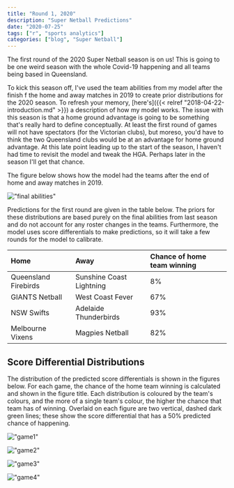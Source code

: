 ```yaml
---
title: "Round 1, 2020"
description: "Super Netball Predictions"
date: "2020-07-25"
tags: ["r", "sports analytics"]
categories: ["blog", "Super Netball"]
---
```


<!-- Time-stamp: <2019-04-27 13:42:06 (slane)> -->





The first round of the 2020 Super Netball season is on us! This is going to be one weird season with the whole Covid-19 happening and all teams being based in Queensland.

To kick this season off, I've used the team abilities from my model after the finish f the home and away matches in 2019 to create prior distributions for the 2020 season. To refresh your memory, [here's]({{< relref "2018-04-22-introduction.md" >}}) a description of how my model works. The issue with this season is that a home ground advantage is going to be something that's really hard to define conceptually. At least the first round of games will not have spectators (for the Victorian clubs), but moreso, you'd have to think the two Queensland clubs would be at an advantage for home ground advantage. At this late point leading up to the start of the season, I haven't had time to revisit the model and tweak the HGA. Perhaps later in the season I'll get that chance.

The figure below shows how the model had the teams after the end of home and away matches in 2019.

!["final abilities"](/sn-assets/2020/round1/final-abilities.png)

Predictions for the first round are given in the table below. The priors for these distributions are based purely on the final abilities from last season and do not account for any roster changes in the teams. Furthermore, the model uses score differentials to make predictions, so it will take a few rounds for the model to calibrate.


|Home                 |Away                     |Chance of home team winning |
|:--------------------|:------------------------|:---------------------------|
|Queensland Firebirds |Sunshine Coast Lightning |8%                          |
|GIANTS Netball       |West Coast Fever         |67%                         |
|NSW Swifts           |Adelaide Thunderbirds    |93%                         |
|Melbourne Vixens     |Magpies Netball          |82%                         |

## Score Differential Distributions

The distribution of the predicted score differentials is shown in the figures below. For each game, the chance of the home team winning is calculated and shown in the figure title. Each distribution is coloured by the team's colours, and the more of a single team's colour, the higher the chance that team has of winning. Overlaid on each figure are two vertical, dashed dark green lines; these show the score differential that has a 50% predicted chance of happening.

!["game1"](/sn-assets/2020/round1/game-1.png)

!["game2"](/sn-assets/2020/round1/game-2.png)

!["game3"](/sn-assets/2020/round1/game-3.png)

!["game4"](/sn-assets/2020/round1/game-4.png)
